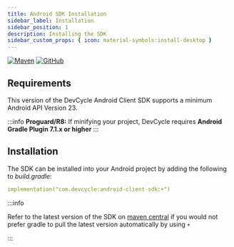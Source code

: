```yaml
---
title: Android SDK Installation
sidebar_label: Installation
sidebar_position: 1
description: Installing the SDK
sidebar_custom_props: { icon: material-symbols:install-desktop }
---
```


[![Maven](https://badgen.net/maven/v/maven-central/com.devcycle/android-client-sdk)](https://search.maven.org/artifact/com.devcycle/android-client-sdk)
[![GitHub](https://img.shields.io/github/stars/devcyclehq/android-client-sdk.svg?style=social&label=Star&maxAge=2592000)](https://github.com/DevCycleHQ/android-client-sdk)

## Requirements

This version of the DevCycle Android Client SDK supports a minimum Android API Version 23.

:::info
**Proguard/R8:** If minifying your project, DevCycle requires **Android Gradle Plugin 7.1.x or higher**
:::

## Installation

The SDK can be installed into your Android project by adding the following to _build.gradle_:

```yaml
implementation("com.devcycle:android-client-sdk:+")
```

:::info

Refer to the latest version of the SDK on [maven central](https://maven.org/artifact/com.devcycle/android-client-sdk) if you would not prefer gradle to pull the latest version automatically by using `+`

:::
